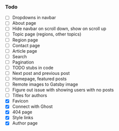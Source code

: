 ### Todo

- [ ] Dropdowns in navbar
- [ ] About page
- [ ] Hide navbar on scroll down, show on scroll up
- [ ] Topic page (regions, other topics)
- [ ] Region page
- [ ] Contact page
- [ ] Article page
- [ ] Search
- [ ] Pagination
- [ ] TODO stubs in code
- [ ] Next post and previous post
- [ ] Homepage, featured posts
- [ ] Remote images to Gatsby image
- [ ] Figure out issue with showing users with no posts
- [ ] Titles for authors
- [x] Favicon
- [x] Connect with Ghost
- [x] 404 page
- [x] Style links
- [x] Author page
